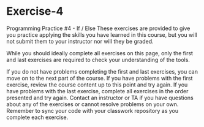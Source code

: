 # Exercise-4
Programming Practice #4 - If / Else
These exercises are provided to give you practice applying the skills you have learned in this course, but you will not submit them to your instructor nor will they be graded.

While you should ideally complete all exercises on this page, only the first and last exercises are required to check your understanding of the tools.

If you do not have problems completing the first and last exercises, you can move on to the next part of the course.
If you have problems with the first exercise, review the course content up to this point and try again.
If you have problems with the last exercise, complete all exercises in the order presented and try again.
Contact an instructor or TA if you have questions about any of the exercises or cannot resolve problems on your own.
Remember to sync your code with your classwork repository as you complete each exercise.
